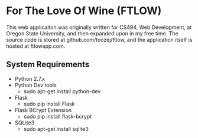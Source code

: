 # For The Love Of Wine (FTLOW) #
This web applicaiton was originally written for CS494, Web Development, at Oregon State University, and then expanded upon in my free time. The source code is stored at github.com/toozej/ftlow, and the application itself is hosted at ftlowapp.com.

## System Requirements ##
- Python 2.7.x
- Python Dev tools
	* sudo apt-get install python-dev
- Flask
	* sudo pip install Flask
- Flask BCrypt Extension
	* sudo pip install flask-bcrypt
- SQLite3
	* sudo apt-get install sqlite3
